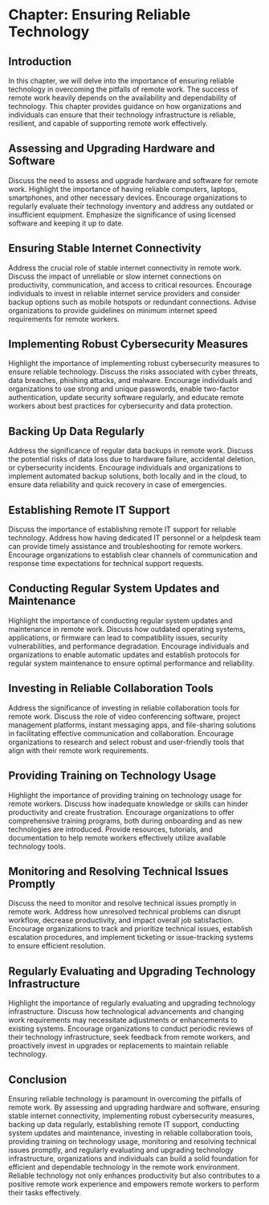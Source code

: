 Chapter: Ensuring Reliable Technology
=====================================

Introduction
------------

In this chapter, we will delve into the importance of ensuring reliable technology in overcoming the pitfalls of remote work. The success of remote work heavily depends on the availability and dependability of technology. This chapter provides guidance on how organizations and individuals can ensure that their technology infrastructure is reliable, resilient, and capable of supporting remote work effectively.

Assessing and Upgrading Hardware and Software
---------------------------------------------

Discuss the need to assess and upgrade hardware and software for remote work. Highlight the importance of having reliable computers, laptops, smartphones, and other necessary devices. Encourage organizations to regularly evaluate their technology inventory and address any outdated or insufficient equipment. Emphasize the significance of using licensed software and keeping it up to date.

Ensuring Stable Internet Connectivity
-------------------------------------

Address the crucial role of stable internet connectivity in remote work. Discuss the impact of unreliable or slow internet connections on productivity, communication, and access to critical resources. Encourage individuals to invest in reliable internet service providers and consider backup options such as mobile hotspots or redundant connections. Advise organizations to provide guidelines on minimum internet speed requirements for remote workers.

Implementing Robust Cybersecurity Measures
------------------------------------------

Highlight the importance of implementing robust cybersecurity measures to ensure reliable technology. Discuss the risks associated with cyber threats, data breaches, phishing attacks, and malware. Encourage individuals and organizations to use strong and unique passwords, enable two-factor authentication, update security software regularly, and educate remote workers about best practices for cybersecurity and data protection.

Backing Up Data Regularly
-------------------------

Address the significance of regular data backups in remote work. Discuss the potential risks of data loss due to hardware failure, accidental deletion, or cybersecurity incidents. Encourage individuals and organizations to implement automated backup solutions, both locally and in the cloud, to ensure data reliability and quick recovery in case of emergencies.

Establishing Remote IT Support
------------------------------

Discuss the importance of establishing remote IT support for reliable technology. Address how having dedicated IT personnel or a helpdesk team can provide timely assistance and troubleshooting for remote workers. Encourage organizations to establish clear channels of communication and response time expectations for technical support requests.

Conducting Regular System Updates and Maintenance
-------------------------------------------------

Highlight the importance of conducting regular system updates and maintenance in remote work. Discuss how outdated operating systems, applications, or firmware can lead to compatibility issues, security vulnerabilities, and performance degradation. Encourage individuals and organizations to enable automatic updates and establish protocols for regular system maintenance to ensure optimal performance and reliability.

Investing in Reliable Collaboration Tools
-----------------------------------------

Address the significance of investing in reliable collaboration tools for remote work. Discuss the role of video conferencing software, project management platforms, instant messaging apps, and file-sharing solutions in facilitating effective communication and collaboration. Encourage organizations to research and select robust and user-friendly tools that align with their remote work requirements.

Providing Training on Technology Usage
--------------------------------------

Highlight the importance of providing training on technology usage for remote workers. Discuss how inadequate knowledge or skills can hinder productivity and create frustration. Encourage organizations to offer comprehensive training programs, both during onboarding and as new technologies are introduced. Provide resources, tutorials, and documentation to help remote workers effectively utilize available technology tools.

Monitoring and Resolving Technical Issues Promptly
--------------------------------------------------

Discuss the need to monitor and resolve technical issues promptly in remote work. Address how unresolved technical problems can disrupt workflow, decrease productivity, and impact overall job satisfaction. Encourage organizations to track and prioritize technical issues, establish escalation procedures, and implement ticketing or issue-tracking systems to ensure efficient resolution.

Regularly Evaluating and Upgrading Technology Infrastructure
------------------------------------------------------------

Highlight the importance of regularly evaluating and upgrading technology infrastructure. Discuss how technological advancements and changing work requirements may necessitate adjustments or enhancements to existing systems. Encourage organizations to conduct periodic reviews of their technology infrastructure, seek feedback from remote workers, and proactively invest in upgrades or replacements to maintain reliable technology.

Conclusion
----------

Ensuring reliable technology is paramount in overcoming the pitfalls of remote work. By assessing and upgrading hardware and software, ensuring stable internet connectivity, implementing robust cybersecurity measures, backing up data regularly, establishing remote IT support, conducting system updates and maintenance, investing in reliable collaboration tools, providing training on technology usage, monitoring and resolving technical issues promptly, and regularly evaluating and upgrading technology infrastructure, organizations and individuals can build a solid foundation for efficient and dependable technology in the remote work environment. Reliable technology not only enhances productivity but also contributes to a positive remote work experience and empowers remote workers to perform their tasks effectively.
